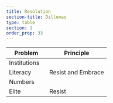 ```yaml
---
title: Resolution
section-title: Dillemas
type: table 
section: 1
order_prop: 33
---
```

<table class="resolution">
  <thead>
    <th>Problem</th>
    <th>Principle</th>
  </thead>
  <tbody>
    <colgroup>
      <col width="40%/>
      <col width="60%/>
    </colgroup>
    <tr>
      <td>Institutions</td>
      <td rowspan="3">Resist <span>and </span>Embrace</td>
    <tr>
      <td>Literacy</td>
    </tr>
    <tr>
      <td>Numbers</td>
    </tr>
    <tr>
      <td>Elite</td>
      <td><span>Resist</span></td>
    </tr>
  </tbody>
</table>


